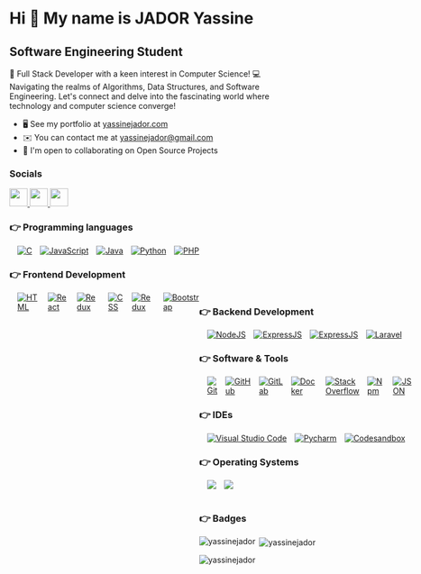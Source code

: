 Hi 👋 My name is JADOR Yassine
==============================

Software Engineering Student
--------------------

🚀 Full Stack Developer with a keen interest in Computer Science! 💻 Navigating the realms of Algorithms, Data Structures, and Software Engineering. Let's connect and delve into the fascinating world where technology and computer science converge!

* 🖥️  See my portfolio at [yassinejador.com](http://yassinejador.com)
* ✉️  You can contact me at [yassinejador@gmail.com](mailto:yassinejador@gmail.com)
* 🤝  I'm open to collaborating on Open Source Projects

### Socials

<p align="left"> <a href="https://www.github.com/yassinejador" target="_blank" rel="noreferrer"> <picture> <source media="(prefers-color-scheme: dark)" srcset="https://raw.githubusercontent.com/danielcranney/readme-generator/main/public/icons/socials/github-dark.svg" /> <source media="(prefers-color-scheme: light)" srcset="https://raw.githubusercontent.com/danielcranney/readme-generator/main/public/icons/socials/github.svg" /> <img src="https://raw.githubusercontent.com/danielcranney/readme-generator/main/public/icons/socials/github.svg" width="32" height="32" /> </picture> </a> <a href="https://www.linkedin.com/in/yassinejador" target="_blank" rel="noreferrer"> <picture> <source media="(prefers-color-scheme: dark)" srcset="https://raw.githubusercontent.com/danielcranney/readme-generator/main/public/icons/socials/linkedin-dark.svg" /> <source media="(prefers-color-scheme: light)" srcset="https://raw.githubusercontent.com/danielcranney/readme-generator/main/public/icons/socials/linkedin.svg" /> <img src="https://raw.githubusercontent.com/danielcranney/readme-generator/main/public/icons/socials/linkedin.svg" width="32" height="32" /> </picture> </a> <a href="https://www.x.com/yassine_jador" target="_blank" rel="noreferrer"> <picture> <source media="(prefers-color-scheme: dark)" srcset="https://raw.githubusercontent.com/danielcranney/readme-generator/main/public/icons/socials/twitter-dark.svg" /> <source media="(prefers-color-scheme: light)" srcset="https://raw.githubusercontent.com/danielcranney/readme-generator/main/public/icons/socials/twitter.svg" /> <img src="https://raw.githubusercontent.com/danielcranney/readme-generator/main/public/icons/socials/twitter.svg" width="32" height="32" /> </picture></a></p>

### 👉 Programming languages

<div style="display: flex"> 
  &emsp; 
  <a href="#" target="_blank"> 
     <img alt="C" src="https://img.shields.io/badge/c-%2300599C.svg?style=for-the-badge&logo=c&logoColor=white">
   </a>
   &emsp; 
  <a href="https://developer.mozilla.org/en-US/docs/Web/JavaScript" target="_blank"> 
     <img alt="JavaScript" src="https://img.shields.io/badge/JavaScript-F7DF1E.svg?style=flat-square&logo=javascript&logoColor=black">
   </a>
  &emsp; 
  <a href="https://www.java.com" target="_blank"> 
    <img alt="Java" src="https://img.shields.io/badge/Java-ED8B00?style=flat-square&logo=openjdk&logoColor=white">
  </a>
  &emsp; 
   <a href="https://www.python.org" target="_blank">
    <img alt="Python" src="https://img.shields.io/badge/Python%20-%2314354C.svg?style=flat-square&logo=python&logoColor=white">
  </a>
  &emsp; 
   <a href="https://www.php.net/" target="_blank">
    <img alt="PHP" src="https://img.shields.io/badge/Php%20-%23474A8A.svg?style=flat-square&logo=php&logoColor=white">
  </a>
</div>

### 👉 Frontend Development
<div style="display: flex"> 
  &emsp; 
  <a href="https://www.w3.org/html/" target="_blank"> 
   <img alt="HTML" src="https://img.shields.io/badge/HTML5%20-%23E34F26.svg?style=flat-square&logo=html5&logoColor=white">
  </a>
  &emsp; 
  <a href="https://www.w3.org/html/" target="_blank"> 
   <img alt="React" src="https://img.shields.io/badge/React-20232A.svg?style=flat-square&logo=react&logoColor=61DAFB">
  </a>
  &emsp; 
  <a href="https://react-redux.js.org/" target="_blank"> 
   <img alt="Redux" src="https://img.shields.io/badge/redux-%23593d88.svg?style=for-the-badge&logo=redux&logoColor=white">
   </a>
   &emsp; 
  <a href="https://www.w3.org/css/" target="_blank"> 
   <img alt="CSS" src="https://img.shields.io/badge/CSS%20-%231572B6.svg?style=flat-square&logo=css3&logoColor=white">
   </a>
   &emsp; 
  <a href="https://www.w3.org/html/" target="_blank"> 
   <img alt="Redux" src="https://img.shields.io/badge/Material--UI-0081CB.svg?style=flat-square&logo=mui&logoColor=white">
   </a>
   &emsp; 
  <a href="https://getbootstrap.com/" target="_blank"> 
   <img alt="Bootstrap" src="https://img.shields.io/badge/Bootstrap-563D7C.svg?style=flat-square&logo=Bootstrap&logoColor=white">
   </a>
<div>

### 👉 Backend Development

<div style="display: flex"> 
  &emsp; 
  <a href="https://www.nodejs.org" target="_blank">
    <img alt="NodeJS" src="https://img.shields.io/badge/NodeJS-339933.svg?style=flat-square&logo=node.js&logoColor=white">
  </a>   
  &emsp; 
  <a href="https://www.expressjs.com" target="_blank"><img alt="ExpressJS" src="https://img.shields.io/badge/ExpressJS-black.svg?style=flat-square&logo=Express&logoColor=white"></a>   
  &emsp; 
  <a href="https://www.symfony.com" target="_blank"><img alt="ExpressJS" src="https://img.shields.io/badge/symfony-%23000000.svg?style=for-the-badge&logo=symfony&logoColor=white"></a>   
  &emsp; 
  <a href="https://www.Laravel.com" target="_blank"><img alt="Laravel" src="https://img.shields.io/badge/laravel-%23FF2D20.svg?style=for-the-badge&logo=laravel&logoColor=white"></a>    
</div>

### 👉 Software & Tools
 
<div style="display: flex"> 
  &emsp;
    <a href="#">
        <img alt="Git" src="https://img.shields.io/badge/Git%20-%23F05033.svg?style=flat-square&logo=git&logoColor=white">
    </a>
  &emsp;
    <a href="#"><img alt="GitHub" src="https://img.shields.io/badge/Github-%23181717.svg?style=flat-square&logo=github&logoColor=white"></a>
  &emsp;
    <a href="#"><img alt="GitLab" src="https://img.shields.io/badge/GitLab-f1f1f1.svg?style=flat-square&logo=gitlab&logoColor=orange"></a>
  &emsp;
    <a href="#"><img alt="Docker" src="https://img.shields.io/badge/Docker-2496ED.svg?style=flat-square&logo=Docker&logoColor=white"></a>
  &emsp;
    <a href="#"><img alt="Stack Overflow" src="https://img.shields.io/badge/-Stack%20Overflow-FE7A16?style=flat-square&logo=stack-overflow&logoColor=white"></a>
  &emsp;
    <a href="#"><img alt="Npm" src="https://img.shields.io/badge/Npm-f1f1f1?style=flat-square&logo=npm&logoColor=red"></a>
  &emsp;
    <a href="#"><img alt="JSON" src="https://img.shields.io/badge/json-%23000000.svg?style=flat-square&logo=json&logoColor=white"></a>
  &emsp;
    <a href="#"><img alt="Postman" src="https://img.shields.io/badge/Postman-FF6C37.svg?style=flat-square&logo=Postman&logoColor=white"></a>
</div>

### 👉 IDEs
 
<div style="display: flex"> 
  &emsp;
    <a href="#"><img alt="Visual Studio Code" src="https://img.shields.io/badge/Visual%20Studio%20Code-0078d7.svg?style=flat-square&logo=visual-studio-code&logoColor=white"></a>
  &emsp;
    <a href="#"><img alt="Pycharm" src="https://img.shields.io/badge/pycharm-143?style=for-the-badge&logo=pycharm&logoColor=black&color=black&labelColor=green" /></a>
  &emsp;
    <a href="#"><img alt="Codesandbox" src="https://img.shields.io/badge/Codesandbox-040404?style=for-the-badge&logo=codesandbox&logoColor=DBDBDB" /></a>
</div>

 ### 👉 Operating Systems
 
<div style="display: flex"> 
  &emsp;
    <a href="#"><img src="https://img.shields.io/badge/Ubuntu-E95420?style=flat-square&logo=ubuntu&logoColor=white"></a>
  &emsp;
    <a href="#"><img src="https://img.shields.io/badge/Windows-0078D6?style=flat-square&logo=windows&logoColor=white"></a>
</div>
<br />

### 👉 Badges

<p><img align="left" src="https://github-readme-stats.vercel.app/api/top-langs?username=yassinejador&show_icons=true&locale=en&layout=compact&theme=tokyonight" alt="yassinejador" /></p>

<p>&nbsp;<img align="center" src="https://github-readme-stats.vercel.app/api?username=yassinejador&show_icons=true&locale=en&theme=tokyonight" alt="yassinejador" /></p>

<p><img align="center" src="https://github-readme-streak-stats.herokuapp.com/?user=yassinejador&&theme=tokyonight" alt="yassinejador" /></p>

